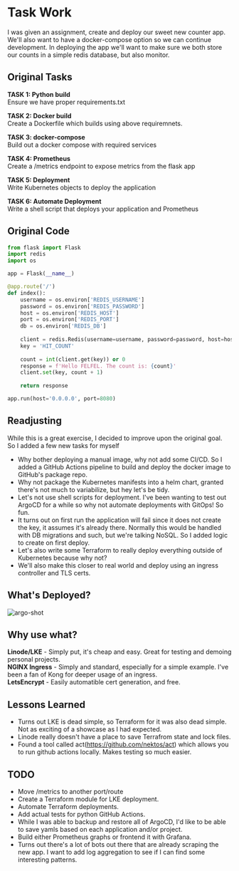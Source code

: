 # Task Work

I was given an assignment, create and deploy our sweet new counter app. We'll also want to have a docker-compose option so we can continue development. In deploying the app we'll want to make sure we both store our counts in a simple redis database, but also monitor.

## Original Tasks

**TASK 1: Python build**  
Ensure we have proper requirements.txt

**TASK 2: Docker build**  
Create a Dockerfile which builds using above requiremnets.

**TASK 3: docker-compose**  
Build out a docker compose with required services

**TASK 4: Prometheus**  
Create a /metrics endpoint to expose metrics from the flask app

**TASK 5: Deployment**  
Write Kubernetes objects to deploy the application

**TASK 6: Automate Deployment**  
Write a shell script that deploys your application and Prometheus

## Original Code

```python
from flask import Flask
import redis
import os

app = Flask(__name__)

@app.route('/')
def index():
    username = os.environ['REDIS_USERNAME']
    password = os.environ['REDIS_PASSWORD']
    host = os.environ['REDIS_HOST']
    port = os.environ['REDIS_PORT']
    db = os.environ['REDIS_DB']
    
    client = redis.Redis(username=username, password=password, host=host, port=port, db=db)
    key = 'HIT_COUNT'
    
    count = int(client.get(key)) or 0
    response = f'Hello FELFEL. The count is: {count}'
    client.set(key, count + 1)
    
    return response

app.run(host='0.0.0.0', port=8080)
```

## Readjusting 
While this is a great exercise, I decided to improve upon the original goal. So I added a few new tasks for myself

- Why bother deploying a manual image, why not add some CI/CD. So I added a GitHub Actions pipeline to build and deploy the docker image to GitHub's package repo.
- Why not package the Kubernetes manifests into a helm chart, granted there's not much to variabilize, but hey let's be tidy.
- Let's not use shell scripts for deployment. I've been wanting to test out ArgoCD for a while so why not automate deployments with GitOps! So fun. 
- It turns out on first run the application will fail since it does not create the key, it assumes it's already there. Normally this would be handled with DB migrations and such, but we're talking NoSQL. So I added logic to create on first deploy. 
- Let's also write some Terraform to really deploy everything outside of Kubernetes because why not? 
- We'll also make this closer to real world and deploy using an ingress controller and TLS certs. 

## What's Deployed? 

![argo-shot](https://github.com/gceraso/felfel/assets/8634134/0b721309-2a84-4d93-b366-189398c6787e)

## Why use what? 

**Linode/LKE** - Simply put, it's cheap and easy. Great for testing and demoing personal projects.  
**NGINX Ingress** - Simply and standard, especially for a simple example. I've been a fan of Kong for deeper usage of an ingress.  
**LetsEncrypt** - Easily automatible cert generation, and free.  

## Lessons Learned

- Turns out LKE is dead simple, so Terraform for it was also dead simple. Not as exciting of a showcase as I had expected. 
- Linode really doesn't have a place to save Terrafrom state and lock files.
- Found a tool called act(https://github.com/nektos/act) which allows you to run github actions locally. Makes testing so much easier.

## TODO

- Move /metrics to another port/route 
- Create a Terraform module for LKE deployment.
- Automate Terraform deployments.
- Add actual tests for python GitHub Actions.
- While I was able to backup and restore all of ArgoCD, I'd like to be able to save yamls based on each application and/or project.
- Build either Prometheus graphs or frontend it with Grafana. 
- Turns out there's a lot of bots out there that are already scraping the new app. I want to add log aggregation to see if I can find some interesting patterns.